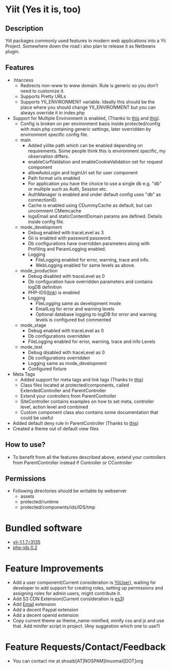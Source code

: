 Yiit (Yes it is, too)
==============

Description
------------------
Yiit packages commonly used features in modern web applications into a Yii Project. Somewhere down the road i also plan to release it as Netbeans plugin.

Features
------------------
* .htaccess
	* Redirects non-www to www domain. Rule is generic so you don't need to customize it.
	* Supports Pretty URLs
	* Supports YII_ENVIRONMENT variable. Ideally this should be the place where you should change YII_ENVIRONMENT but you can always override it in index.php
* Support for Multiple Environment is enabled, (Thanks to [this](http://www.yiiframework.com/wiki/73) and [this](http://www.yiiframework.com/wiki/73/#c34)).
	* Config is broken on per environment basis inside protected/config with main.php containing generic settings, later overridden by environment specific config file.
	* main
		* Added yiilite path which can be enabled depending on requirements. Some people think this is environment specific, my observation differs.
		* enableCsrfValdation and enableCookieValidation set for request component
		* allowAutoLogin and loginUrl set for user component
		* Path format urls enabled
		* For application you have the choice to use a single db e.g. "db" or multiple such as Auth, Session etc.
		* AuthManager is enabled and under default config uses "db" as connectionID.
		* Cache is enabled using CDummyCache as default, but can uncomment CMemcache
		* logsEmail and staticContentDomain params are defined. Details inside config file.
	* mode_development
		* Debug enabled with traceLevel as 3
		* Gii is enabled with password password.
		* Db configurations have overridden parameters along with Profiling and ParamLogging enabled.
		* Logging
			* FileLogging enabled for error, warning, trace and info.
			* WebLogging enabled for same levels as above.
	* mode_production
		* Debug disabled with traceLevel as 0
		* Db configuration have overridden parameters and contains logDB definition
		* PHP-IDS([link](http://www.yiiframework.com/extension/phpids/)) is enabled
		* Logging
			* FileLogging same as development mode
			* EmailLog for error and warning levels
			* Optional database logging to logDB for error and warning levels is configured but commented
	* mode_stage
		* Debug enabled with traceLevel as 0
		* Db configurations overridden
		* FileLogging enabled for error, warning, trace and info Levels
	* mode_test
		* Debug disabled with traceLevel as 0
		* Db configurations overridden
		* Logging same as mode_development
		* Configured fixture
* Meta Tags
	* Added support for meta tags and link tags (Thanks to [this](http://www.yiiframework.com/wiki/54/))
	* Class files located at protected/components, called ExtendedController and ParentController
	* Extend your controllers from ParentController
	* SiteController contains examples on how to set meta, controller level, action level and combined
	* Custom component class also contains some documentation that could be useful
* Added default deny rule in ParentController (Thanks to [this](http://www.yiiframework.com/wiki/169/configuring-controller-access-rules-to-default-deny/))
* Created a theme out of default view files

How to use?
---------------------
* To benefit from all the features described above, extend your controllers from ParentController instead if Controller or CController

Permissions
---------------------
* Following directories should be writable by webserver
	* assets
	* protected/runtime
	* protected/components/ids/IDS/tmp

Bundled software
================
* [yii-1.1.7.r3135](http://www.yiiframework.com/download/)
* [php-ids 0.2](http://www.yiiframework.com/extension/phpids/)

Feature Improvements
====================
* Add a user component(Current consideration is [YiiUser](http://code.google.com/p/yii-user)), waiting for developer to add support for creating roles, setting up permissions and assigning roles for admin users, might contribute it.
* Add S3 CDN Extension(Current consideration is [es3](http://www.yiiframework.com/extension/es3/))
* Add [Email](http://www.yiiframework.com/extension/email/) extension
* Add a decent Paypal extension
* Add a decent openid extension
* Copy current theme as theme_name-minified, minify css and js and use that. Add minifer script in project. (Any suggestion which one to use?)

Feature Requests/Contact/Feedback
=================================
* You can contact me at shoaib[AT|NOSPAM]linuxmail[DOT]org
